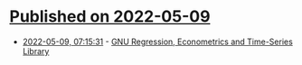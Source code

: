 # [Published on 2022-05-09](index.md)

* [2022-05-09, 07:15:31](https://news.ycombinator.com/item?id=31311476) - [GNU Regression, Econometrics and Time-Series Library](http://gretl.sourceforge.net/)
